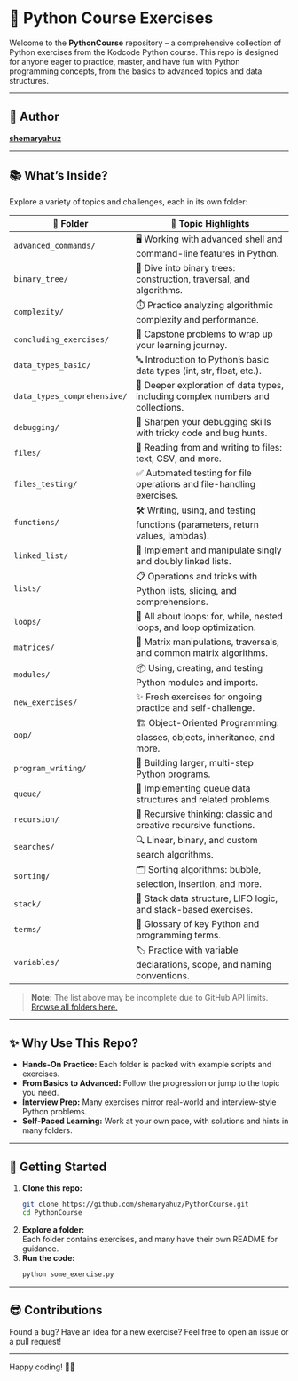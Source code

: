 # 🐍 Python Course Exercises

Welcome to the **PythonCourse** repository – a comprehensive collection of Python exercises from the Kodcode Python course. This repo is designed for anyone eager to practice, master, and have fun with Python programming concepts, from the basics to advanced topics and data structures.

---

## 👤 Author

[**shemaryahuz**](https://github.com/shemaryahuz)

---

## 📚 What’s Inside?

Explore a variety of topics and challenges, each in its own folder:

| 📁 Folder                       | 📝 Topic Highlights                                                                                      |
|----------------------------------|---------------------------------------------------------------------------------------------------------|
| `advanced_commands/`            | 🖥️ Working with advanced shell and command-line features in Python.                                     |
| `binary_tree/`                  | 🌳 Dive into binary trees: construction, traversal, and algorithms.                                     |
| `complexity/`                   | ⏱️ Practice analyzing algorithmic complexity and performance.                                           |
| `concluding_exercises/`         | 🏁 Capstone problems to wrap up your learning journey.                                                  |
| `data_types_basic/`             | 🔤 Introduction to Python’s basic data types (int, str, float, etc.).                                   |
| `data_types_comprehensive/`     | 🧮 Deeper exploration of data types, including complex numbers and collections.                          |
| `debugging/`                    | 🐞 Sharpen your debugging skills with tricky code and bug hunts.                                        |
| `files/`                        | 📂 Reading from and writing to files: text, CSV, and more.                                              |
| `files_testing/`                | ✅ Automated testing for file operations and file-handling exercises.                                    |
| `functions/`                    | 🛠️ Writing, using, and testing functions (parameters, return values, lambdas).                         |
| `linked_list/`                  | 🔗 Implement and manipulate singly and doubly linked lists.                                             |
| `lists/`                        | 📋 Operations and tricks with Python lists, slicing, and comprehensions.                                |
| `loops/`                        | 🔄 All about loops: for, while, nested loops, and loop optimization.                                    |
| `matrices/`                     | 🧊 Matrix manipulations, traversals, and common matrix algorithms.                                      |
| `modules/`                      | 📦 Using, creating, and testing Python modules and imports.                                             |
| `new_exercises/`                | ✨ Fresh exercises for ongoing practice and self-challenge.                                             |
| `oop/`                          | 🏗️ Object-Oriented Programming: classes, objects, inheritance, and more.                               |
| `program_writing/`              | 📝 Building larger, multi-step Python programs.                                                         |
| `queue/`                        | 🚦 Implementing queue data structures and related problems.                                             |
| `recursion/`                    | 🔁 Recursive thinking: classic and creative recursive functions.                                        |
| `searches/`                     | 🔍 Linear, binary, and custom search algorithms.                                                        |
| `sorting/`                      | 🗂️ Sorting algorithms: bubble, selection, insertion, and more.                                         |
| `stack/`                        | 🥞 Stack data structure, LIFO logic, and stack-based exercises.                                         |
| `terms/`                        | 📖 Glossary of key Python and programming terms.                                                        |
| `variables/`                    | 🏷️ Practice with variable declarations, scope, and naming conventions.                                 |

> **Note:** The list above may be incomplete due to GitHub API limits. [Browse all folders here.](https://github.com/shemaryahuz/PythonCourse/tree/main/)

---

## ✨ Why Use This Repo?

- **Hands-On Practice:** Each folder is packed with example scripts and exercises.
- **From Basics to Advanced:** Follow the progression or jump to the topic you need.
- **Interview Prep:** Many exercises mirror real-world and interview-style Python problems.
- **Self-Paced Learning:** Work at your own pace, with solutions and hints in many folders.

---

## 🚀 Getting Started

1. **Clone this repo:**  
   ```bash
   git clone https://github.com/shemaryahuz/PythonCourse.git
   cd PythonCourse
   ```
2. **Explore a folder:**  
   Each folder contains exercises, and many have their own README for guidance.
3. **Run the code:**  
   ```bash
   python some_exercise.py
   ```

---

## 😎 Contributions

Found a bug? Have an idea for a new exercise? Feel free to open an issue or a pull request!

---

Happy coding! 🐍✨
